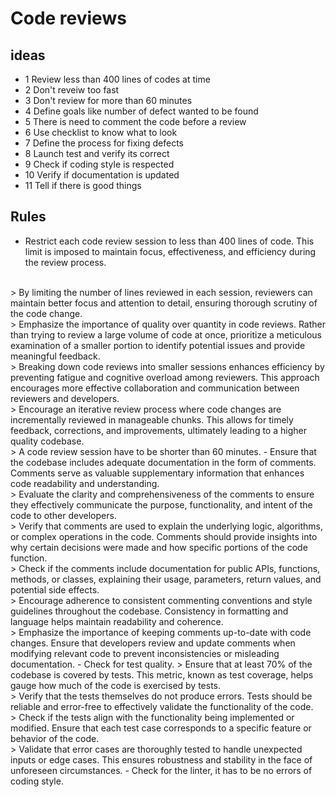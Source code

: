 # Code reviews

## ideas

- 1 Review less than 400 lines of codes at time
- 2 Don't reveiw too fast
- 3 Don't review for more than 60 minutes
- 4 Define goals like number of defect wanted to be found
- 5 There is need to comment the code before a review
- 6 Use checklist to know what to look
- 7 Define the process for fixing defects
- 8 Launch test and verify its correct
- 9 Check if coding style is respected
- 10 Verify if documentation is updated
- 11 Tell if there is good things

## Rules

- Restrict each code review session to less than 400 lines of code. This limit is imposed to maintain focus, effectiveness, and efficiency during the review process. 
</br>
> By limiting the number of lines reviewed in each session, reviewers can maintain better focus and attention to detail, ensuring thorough scrutiny of the code change.
</br>
> Emphasize the importance of quality over quantity in code reviews. Rather than trying to review a large volume of code at once, prioritize a meticulous examination of a smaller portion to identify potential issues and provide meaningful feedback.
</br>
> Breaking down code reviews into smaller sessions enhances efficiency by preventing fatigue and cognitive overload among reviewers. This approach encourages more effective collaboration and communication between reviewers and developers.
</br>
> Encourage an iterative review process where code changes are incrementally reviewed in manageable chunks. This allows for timely feedback, corrections, and improvements, ultimately leading to a higher quality codebase.
</br>
> A code review session have to be shorter than 60 minutes.
- Ensure that the codebase includes adequate documentation in the form of comments. Comments serve as valuable supplementary information that enhances code readability and understanding.
</br>
> Evaluate the clarity and comprehensiveness of the comments to ensure they effectively communicate the purpose, functionality, and intent of the code to other developers.
</br>
> Verify that comments are used to explain the underlying logic, algorithms, or complex operations in the code. Comments should provide insights into why certain decisions were made and how specific portions of the code function.
</br>
> Check if the comments include documentation for public APIs, functions, methods, or classes, explaining their usage, parameters, return values, and potential side effects.
</br>
> Encourage adherence to consistent commenting conventions and style guidelines throughout the codebase. Consistency in formatting and language helps maintain readability and coherence.
</br>
> Emphasize the importance of keeping comments up-to-date with code changes. Ensure that developers review and update comments when modifying relevant code to prevent inconsistencies or misleading documentation.
- Check for test quality.
> Ensure that at least 70% of the codebase is covered by tests. This metric, known as test coverage, helps gauge how much of the code is exercised by tests.
</br>
> Verify that the tests themselves do not produce errors. Tests should be reliable and error-free to effectively validate the functionality of the code.
</br>
> Check if the tests align with the functionality being implemented or modified. Ensure that each test case corresponds to a specific feature or behavior of the code.
</br>
> Validate that error cases are thoroughly tested to handle unexpected inputs or edge cases. This ensures robustness and stability in the face of unforeseen circumstances.
- Check for the linter, it has to be no errors of coding style.